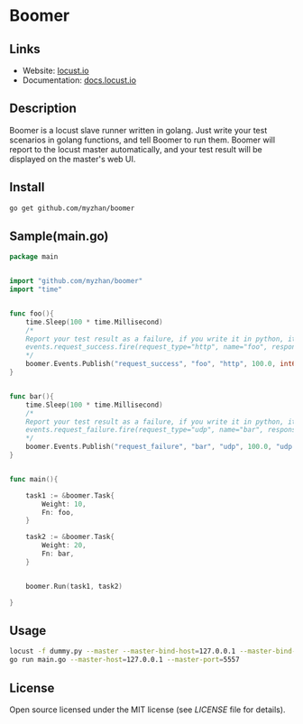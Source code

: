 # Boomer

## Links

* Website: <a href="http://locust.io">locust.io</a>
* Documentation: <a href="http://docs.locust.io">docs.locust.io</a>

## Description

Boomer is a locust slave runner written in golang. Just write your test scenarios in golang functions, and tell Boomer to run them.
Boomer will report to the locust master automatically, and your test result will be displayed on the master's web UI.


## Install
```bash
go get github.com/myzhan/boomer
```


## Sample(main.go)
```go
package main


import "github.com/myzhan/boomer"
import "time"


func foo(){
	time.Sleep(100 * time.Millisecond)
	/*
    Report your test result as a failure, if you write it in python, it will looks like this
    events.request_success.fire(request_type="http", name="foo", response_time=100.0, response_length=10)
    */
    boomer.Events.Publish("request_success", "foo", "http", 100.0, int64(10))
}


func bar(){
	time.Sleep(100 * time.Millisecond)
	/*
    Report your test result as a failure, if you write it in python, it will looks like this
    events.request_failure.fire(request_type="udp", name="bar", response_time=100.0, exception=Exception("udp error"))
    */
    boomer.Events.Publish("request_failure", "bar", "udp", 100.0, "udp error")
}


func main(){

	task1 := &boomer.Task{
		Weight: 10,
		Fn: foo,
	}

	task2 := &boomer.Task{
		Weight: 20,
		Fn: bar,
	}


	boomer.Run(task1, task2)

}
```

## Usage
```bash
locust -f dummy.py --master --master-bind-host=127.0.0.1 --master-bind-port=5557
go run main.go --master-host=127.0.0.1 --master-port=5557
```

## License

Open source licensed under the MIT license (see _LICENSE_ file for details).